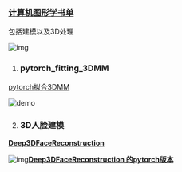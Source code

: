 ### [计算机图形学书单](https://github.com/HW140701/Book-list-of-computational-geometry-and-computer-graphics)

包括建模以及3D处理

![img](https://camo.githubusercontent.com/ad48e4d6e51403321808088952475976bdc61aea0aaffa9961fb7e362fc7a625/68747470733a2f2f7777772e73747562626f726e6875616e672e636f6d2f77702d636f6e74656e742f75706c6f6164732f323032312f31312f77705f656469746f725f6d645f36356134646339326637393630613735383238616164316163393361383161372e6a7067)

1. ### pytorch_fitting_3DMM

[pytorch拟合3DMM](https://github.com/ascust/3DMM-Fitting-Pytorch)

![demo](https://github.com/ascust/3DMM-Fitting-Pytorch/raw/master/gifs/demo.gif)

2. ### 3D人脸建模

**[Deep3DFaceReconstruction](https://github.com/microsoft/Deep3DFaceReconstruction)**

![img](https://github.com/microsoft/Deep3DFaceReconstruction/raw/master/images/example.gif)**[Deep3DFaceReconstruction 的pytorch版本](https://github.com/sicxu/Deep3DFaceRecon_pytorch)**

